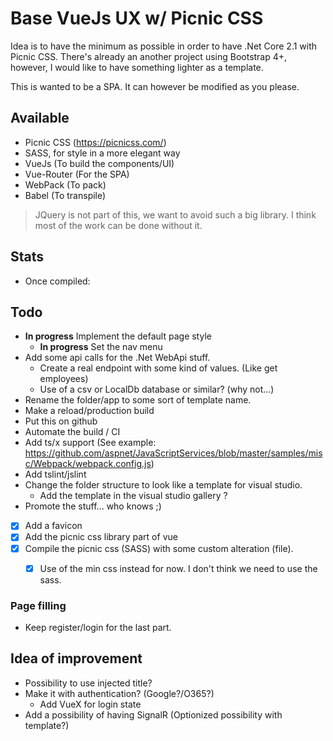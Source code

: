 # Base VueJs UX w/ Picnic CSS
Idea is to have the minimum as possible in order to have .Net Core 2.1 with Picnic CSS. There's already an another project using Bootstrap 4+, however, I would like to have something lighter as a template.

This is wanted to be a SPA. It can however be modified as you please.

## Available
- Picnic CSS (https://picnicss.com/)
- SASS, for style in a more elegant way
- VueJs (To build the components/UI)
- Vue-Router (For the SPA)
- WebPack (To pack)
- Babel (To transpile)

> JQuery is not part of this, we want to avoid such a big library. I think most of the work can be done without it.

## Stats
- Once compiled:

## Todo
- **In progress** Implement the default page style
  - **In progress** Set the nav menu
- Add some api calls for the .Net WebApi stuff.
  - Create a real endpoint with some kind of values. (Like get employees)
  - Use of a csv or LocalDb database or similar? (why not...)
- Rename the folder/app to some sort of template name.
- Make a reload/production build
- Put this on github
- Automate the build / CI
- Add ts/x support (See example: https://github.com/aspnet/JavaScriptServices/blob/master/samples/misc/Webpack/webpack.config.js)
- Add tslint/jslint
- Change the folder structure to look like a template for visual studio.
  - Add the template in the visual studio gallery ?
- Promote the stuff... who knows ;)
- [X] Add a favicon
- [X] Add the picnic css library part of vue
- [X] Compile the picnic css (SASS) with some custom alteration (file).
  - [X] Use of the min css instead for now. I don't think we need to use the sass.


### Page filling
- Keep register/login for the last part.

## Idea of improvement
- Possibility to use injected title?
- Make it with authentication? (Google?/O365?)
  - Add VueX for login state
- Add a possibility of having SignalR (Optionized possibility with template?)

